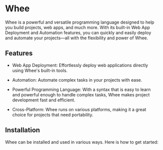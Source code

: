 # Whee
Whee is a powerful and versatile programming language designed to help you build projects, web apps, and much more. With its built-in Web App Deployment and Automation features, you can quickly and easily deploy and automate your projects—all with the flexibility and power of Whee.
## Features
- Web App Deployment: Effortlessly deploy web applications directly using Whee's built-in tools.

- Automation: Automate complex tasks in your projects with ease.

- Powerful Programming Language: With a syntax that is easy to learn and powerful enough to handle complex tasks, Whee makes project development fast and efficient.

- Cross-Platform: Whee runs on various platforms, making it a great choice for projects that need portability.
## Installation

Whee can be installed and used in various ways. Here is how to get started:
